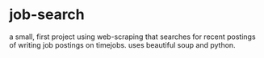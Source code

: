 # job-search
a small, first project using web-scraping that searches for recent postings of writing job postings on timejobs. uses beautiful soup and python. 
